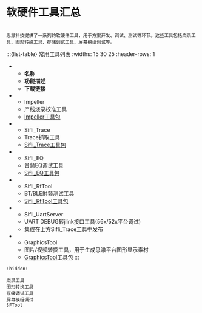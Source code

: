# 软硬件工具汇总
[Impeller]: https://downloads.sifli.com//tools/Impeller_COMMON.7z
[GraphicsTool]: https://downloads.sifli.com//tools/GraphicsTool.7z
[Sifli_EQ]: https://downloads.sifli.com//tools/Sifli_EQ.7z
[Sifli_Trace]: https://downloads.sifli.com//tools/Sifli_Trace.7z
[Sifli_RfTool]: https://downloads.sifli.com//tools/Sifli_RfTool.7z
```{important}

思澈科技提供了一系列的软硬件工具，用于方案开发、调试、测试等环节。这些工具包括烧录工具、图形转换工具、存储调试工具、屏幕模组调试等。

```

:::{list-table} 常用工具列表
:widths: 15 30 25
:header-rows: 1
*   - **名称**
    - **功能描述**
    - **下载链接**
*   - Impeller
    - 产线烧录校准工具
    - [Impeller工具包][Impeller]
*   - Sifli_Trace
    - Trace抓取工具
    - [Sifli_Trace工具包][Sifli_Trace]
*   - Sifli_EQ
    - 音频EQ调试工具
    - [Sifli_EQ工具包][Sifli_EQ]
*   - Sifli_RfTool
    - BT/BLE射频测试工具
    - [Sifli_RfTool工具包][Sifli_RfTool]
*   - Sifli_UartServer
    - UART DEBUG转jlink接口工具(56x/52x平台调试)
    - 集成在上方Sifli_Trace工具中发布
*   - GraphicsTool
    - 图片/视频转换工具，用于生成思澈平台图形显示素材
    - [GraphicsTool工具包][GraphicsTool]
:::





```{toctree}
:hidden:

烧录工具
图形转换工具
存储调试工具
屏幕模组调试
SFTool
```
